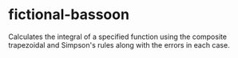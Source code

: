 # fictional-bassoon
Calculates the integral of a specified function using the composite trapezoidal and Simpson's rules along with the errors in each case.
